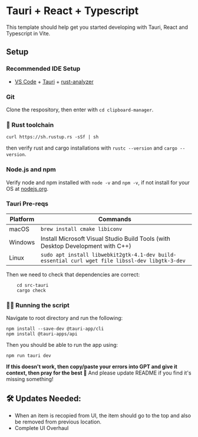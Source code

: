 # Tauri + React + Typescript

This template should help get you started developing with Tauri, React and Typescript in Vite.



## Setup

### Recommended IDE Setup

- [VS Code](https://code.visualstudio.com/) + [Tauri](https://marketplace.visualstudio.com/items?itemName=tauri-apps.tauri-vscode) + [rust-analyzer](https://marketplace.visualstudio.com/items?itemName=rust-lang.rust-analyzer)

### Git
Clone the respository, then enter with `cd clipboard-manager`. 


### 🦀 Rust toolchain
```
curl https://sh.rustup.rs -sSf | sh
```

then verify rust and cargo installations with `rustc --version` and `cargo --version`.

### Node.js and npm
Verify node and npm installed with `node -v` and `npm -v`, if not install for your OS at [nodejs.org](https://nodejs.org/).




### Tauri Pre-reqs
| Platform | Commands |
| ------- | -------- |
| macOS | `brew install cmake libiconv` |
| Windows | Install Microsoft Visual Studio Build Tools (with Desktop Development with C++) |
| Linux | `sudo apt install libwebkit2gtk-4.1-dev build-essential curl wget file libssl-dev libgtk-3-dev`

Then we need to check that dependencies are correct:
```
    cd src-tauri
    cargo check
```

### 🏃‍♂️ Running the script
Navigate to root directory and run the following:
```
npm install --save-dev @tauri-app/cli
npm install @tauri-apps/api
```

Then you should be able to run the app using:
```
npm run tauri dev
```

**If this doesn't work, then copy/paste your errors into GPT and give it context, then pray for the best 🙏**
And please update README if you find it's missing something!


## 🛠️ Updates Needed:
- When an item is recopied from UI, the item should go to the top and also be removed from previous location.
- Complete UI Overhaul